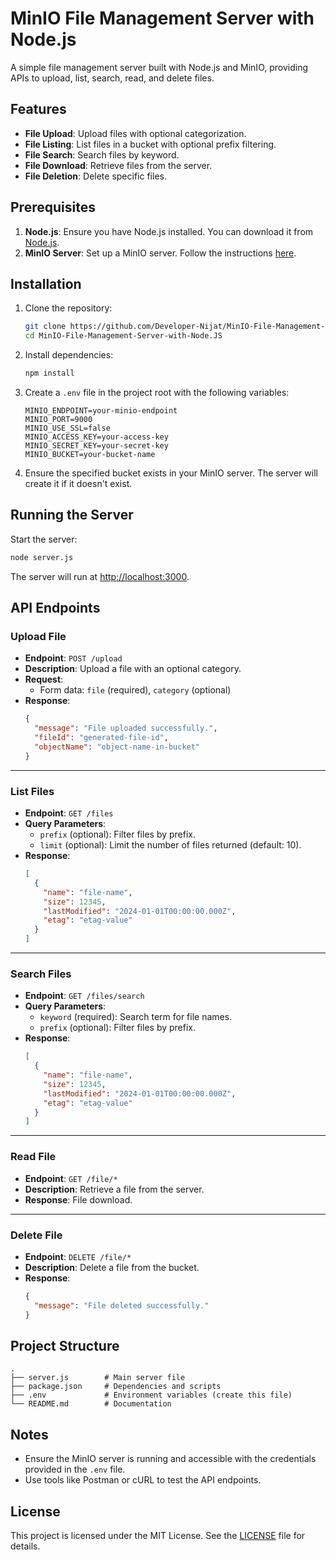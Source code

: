 # MinIO File Management Server with Node.js

A simple file management server built with Node.js and MinIO, providing APIs to upload, list, search, read, and delete files.

## Features

- **File Upload**: Upload files with optional categorization.
- **File Listing**: List files in a bucket with optional prefix filtering.
- **File Search**: Search files by keyword.
- **File Download**: Retrieve files from the server.
- **File Deletion**: Delete specific files.

## Prerequisites

1. **Node.js**: Ensure you have Node.js installed. You can download it from [Node.js](https://nodejs.org/).
2. **MinIO Server**: Set up a MinIO server. Follow the instructions [here](https://min.io/open-source/download?platform=windows).

## Installation

1. Clone the repository:

   ```bash
   git clone https://github.com/Developer-Nijat/MinIO-File-Management-Server-with-Node.JS.git
   cd MinIO-File-Management-Server-with-Node.JS
   ```

2. Install dependencies:

   ```bash
   npm install
   ```

3. Create a `.env` file in the project root with the following variables:

   ```env
   MINIO_ENDPOINT=your-minio-endpoint
   MINIO_PORT=9000
   MINIO_USE_SSL=false
   MINIO_ACCESS_KEY=your-access-key
   MINIO_SECRET_KEY=your-secret-key
   MINIO_BUCKET=your-bucket-name
   ```

4. Ensure the specified bucket exists in your MinIO server. The server will create it if it doesn't exist.

## Running the Server

Start the server:

```bash
node server.js
```

The server will run at [http://localhost:3000](http://localhost:3000).

## API Endpoints

### Upload File

- **Endpoint**: `POST /upload`
- **Description**: Upload a file with an optional category.
- **Request**:
  - Form data: `file` (required), `category` (optional)
- **Response**:
  ```json
  {
    "message": "File uploaded successfully.",
    "fileId": "generated-file-id",
    "objectName": "object-name-in-bucket"
  }
  ```

---

### List Files

- **Endpoint**: `GET /files`
- **Query Parameters**:
  - `prefix` (optional): Filter files by prefix.
  - `limit` (optional): Limit the number of files returned (default: 10).
- **Response**:
  ```json
  [
    {
      "name": "file-name",
      "size": 12345,
      "lastModified": "2024-01-01T00:00:00.000Z",
      "etag": "etag-value"
    }
  ]
  ```

---

### Search Files

- **Endpoint**: `GET /files/search`
- **Query Parameters**:
  - `keyword` (required): Search term for file names.
  - `prefix` (optional): Filter files by prefix.
- **Response**:
  ```json
  [
    {
      "name": "file-name",
      "size": 12345,
      "lastModified": "2024-01-01T00:00:00.000Z",
      "etag": "etag-value"
    }
  ]
  ```

---

### Read File

- **Endpoint**: `GET /file/*`
- **Description**: Retrieve a file from the server.
- **Response**: File download.

---

### Delete File

- **Endpoint**: `DELETE /file/*`
- **Description**: Delete a file from the bucket.
- **Response**:
  ```json
  {
    "message": "File deleted successfully."
  }
  ```

## Project Structure

```
.
├── server.js        # Main server file
├── package.json     # Dependencies and scripts
├── .env             # Environment variables (create this file)
└── README.md        # Documentation
```

## Notes

- Ensure the MinIO server is running and accessible with the credentials provided in the `.env` file.
- Use tools like Postman or cURL to test the API endpoints.

## License

This project is licensed under the MIT License. See the [LICENSE](LICENSE) file for details.